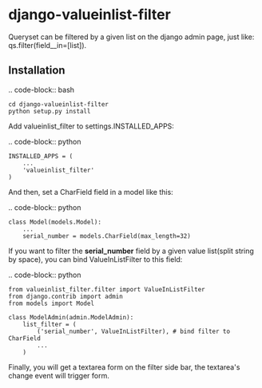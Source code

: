 django-valueinlist-filter
=========================

Queryset can be filtered by a given list on the django admin page, just like: qs.filter(field__in=[list]).

Installation
------------

.. code-block:: bash

    cd django-valueinlist-filter
    python setup.py install


Add valueinlist_filter to settings.INSTALLED_APPS:

.. code-block:: python

    INSTALLED_APPS = (
        ...
        'valueinlist_filter'
    )

And then, set a CharField field in a model like this:

.. code-block:: python

    class Model(models.Model):
        ...
        serial_number = models.CharField(max_length=32)


If you want to filter the **serial_number** field by a given value list(split string by space), you can bind ValueInListFilter to this field:

.. code-block:: python

    from valueinlist_filter.filter import ValueInListFilter
    from django.contrib import admin
    from models import Model

    class ModelAdmin(admin.ModelAdmin):
        list_filter = (
            ('serial_number', ValueInListFilter), # bind filter to CharField
            ...
        )

Finally, you will get a textarea form on the filter side bar, the textarea's change event will trigger form.
